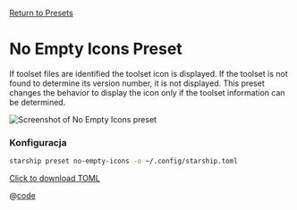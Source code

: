 [Return to Presets](./README.md#no-empty-icons)

# No Empty Icons Preset

If toolset files are identified the toolset icon is displayed. If the toolset is not found to determine its version number, it is not displayed. This preset changes the behavior to display the icon only if the toolset information can be determined.

![Screenshot of No Empty Icons preset](/presets/img/no-empty-icons.png)

### Konfiguracja

```sh
starship preset no-empty-icons -o ~/.config/starship.toml
```

[Click to download TOML](/presets/toml/no-empty-icons.toml)

@[code](../../.vuepress/public/presets/toml/no-empty-icons.toml)
